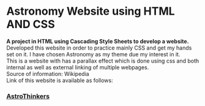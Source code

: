 # Astronomy Website using HTML AND CSS
**A project in HTML using Cascading Style Sheets to develop a website.**<br/>
Developed this website in order to practice mainly CSS and get my hands set on it. I have chosen Astronomy as my theme due my interest in it.<br/>
This is a website with has a parallax effect which is done using css and both internal as well as external linking of multiple webpages.<br/>
Source of information: Wikipedia<br/>
Link of this website is available as follows:<br/>
### [AstroThinkers](file:///D:/project/astrothings.html)